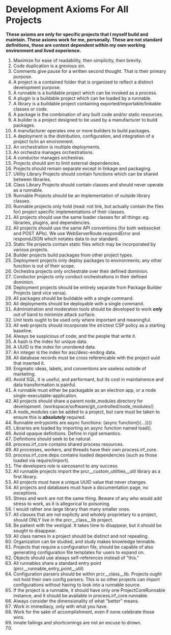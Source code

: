 # Development Axioms For All Projects

**These axioms are only for specific projects that I myself build and maintain.  These axioms work for me, personally.  These are not standard definitions, these are context dependent within my own working environment and lived experience.**


1. Maximize for ease of readability, then simplicity, then brevity.
2. Code duplication is a grevious sin.
3. Comments give pause for a written second thought.  That is their primary purpose.
4. A project is a contained folder that is organized to reflect a distinct development purpose.
5. A runnable is a buildable project which can be invoked as a process.
6. A plugin is a buildable project which can be loaded by a runnable.
7. A library is a buildable project containing exported/importable/linkable classes or code.
8. A package is the combination of any built code and/or static resources.
9. A builder is a project designed to be used by a manufacturer to build packages.
10. A manufacturer operates one or more builders to build packages.
11. A deployment is the distribution, configuration, and integration of a project to/in an environment.
12. An orchestration is multiple deployments.
13. An orchestra manages orchestrations.
14. A conductor manages orchestras.
15. Projects should aim to limit external dependencies.
16. Projects should remain separate except in linkage and packaging.
17. Utility Library Projects should contain functions which can be shared between libraries.
18. Class Library Projects should contain classes and should never operate as a runnable.
19. Runnable Projects should be an implementation of outside library classes.  
20. Runnable projects only hold (read: not link, but actually contain the files for) project specific implementations of their classes.
21. All projects should use the same loader classes for all things: eg. libraries, plugins, and dependencies.
22. All projects should use the same API conventions (for both websocket and POST APIs).  We use WebServerRoute.respondError and respondJSON which notates data to our standard.
23. Static file projects contain static files which may be incorporated by various projects.
24. Builder projects build packages from other project types.
25. Deployment projects only deploy packages to environments; any other function is out of their scope.
26. Orchestra projects only orchestrate over their defined dominion.
27. Conductor projects only conduct orchestrations in their defined dominion.
28. Deployment projects should be entirely separate from Package Builder Projects (and vice versa).
29. All packages should be buildable with a single command.
30. All deployments should be deployable with a single command.
31. Administration and moderation tools should be developed to work ***only*** out of band to minimize attack surface.
32. Unit tests ought to be used only where important and meaningful.
33. All web projects should incorporate the strictest CSP policy as a starting baseline.
34. Always be suspicious of code, and the people that write it.
35. A hash is the index for unique data.
36. A UUID is the index for unordered data.
37. An integer is the index for asc/desc-ending data.
38. All database records must be cross referencable with the project uuid that inserted it.
39. Enigmatic ideas, labels, and conventions are useless outside of marketing.
40. Avoid SQL, it is useful, and performant, but its cost in maintainence and data transformation is painful.
41. A runnable must either be packagable as an electron app, or a node single-executable-application.
42. All projects should share a parent node_modules directory for development. (workspace/software/git_controlled/node_modules/)
43. A node_modules can be added to a project, but care must be taken to ensure this is ***absolutely*** required.
44. Runnable entrypoints are async functions: (async function(){...})()
45. Libraries are loaded by importing an async function named load().
46. Avoid opaque definitions.  Define in rigid semantics.
47. Definitions should seek to be natural.
48. process.irf_core contains shared process resources.  
49. All processes, workers, and threads have their own process.irf_core.
50. process.irf_core.deps contains loaded dependencies (such as those loaded via require/import).
51. The developers role is sarcosanct to any success.
52. All runnable projects import the prcr__custom_utilities__util library as a first library. 
53. All projects must have a unique UUID value that never changes.
54. All projects and databases must have a documentation page, no exceptions.
55. Stress and work are not the same thing.  Beware of any who would add stress to work, as it is allegorical to poisoning.
56. I would rather one large library than many smaller ones.
57. All classes that are not explictly and wholely proprietary to a project, should ONLY live in the prcr__class__lib project.
58. Be patient with the vestigial.  It takes time to disappear, but it should be sought to disappear.
59. All class names in a project should be distinct and not repeating.
60. Organization can be studied, and study makes knowledge tennable.
61. Projects that require a configuration file, should be capable of also generating configuration file templates for users to expand on.
62. Objects should use always self-references instead of "this."
63. All runnables share a standard entry point (prcr__runnable_entry_point__util)
64. Configuration parsers should be within prcr__class__lib.  Projects ought not hold their own config parsers.  This is so other projects can import configurations without having to look into a runnable source.
65. If the project is a runnable, it should have only one ProjectCoreRunnable instance, and it should be available in process.irf_core.runnable.
66. Always consider the dimensionality of what "better" means.
67. Work in immediacy, only with what you have.
68. Work for the sake of accomplishment, even if none celebrate those wins.
69. Innate failings and shortcomings are not an excuse to drown.
70. 

